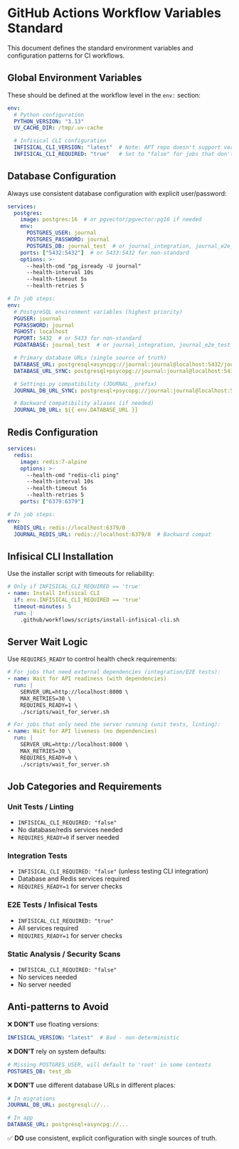 # GitHub Actions Workflow Variables Standard

This document defines the standard environment variables and configuration patterns for CI workflows.

## Global Environment Variables

These should be defined at the workflow level in the `env:` section:

```yaml
env:
  # Python configuration
  PYTHON_VERSION: "3.13"
  UV_CACHE_DIR: /tmp/.uv-cache

  # Infisical CLI configuration
  INFISICAL_CLI_VERSION: "latest"  # Note: APT repo doesn't support version pinning
  INFISICAL_CLI_REQUIRED: "true"   # Set to "false" for jobs that don't need it
```

## Database Configuration

Always use consistent database configuration with explicit user/password:

```yaml
services:
  postgres:
    image: postgres:16  # or pgvector/pgvector:pg16 if needed
    env:
      POSTGRES_USER: journal
      POSTGRES_PASSWORD: journal
      POSTGRES_DB: journal_test  # or journal_integration, journal_e2e_test
    ports: ["5432:5432"]  # or 5433:5432 for non-standard
    options: >-
      --health-cmd "pg_isready -U journal"
      --health-interval 10s
      --health-timeout 5s
      --health-retries 5

# In job steps:
env:
  # PostgreSQL environment variables (highest priority)
  PGUSER: journal
  PGPASSWORD: journal
  PGHOST: localhost
  PGPORT: 5432  # or 5433 for non-standard
  PGDATABASE: journal_test  # or journal_integration, journal_e2e_test

  # Primary database URLs (single source of truth)
  DATABASE_URL: postgresql+asyncpg://journal:journal@localhost:5432/journal_test
  DATABASE_URL_SYNC: postgresql+psycopg://journal:journal@localhost:5432/journal_test

  # Settings.py compatibility (JOURNAL_ prefix)
  JOURNAL_DB_URL_SYNC: postgresql+psycopg://journal:journal@localhost:5432/journal_test

  # Backward compatibility aliases (if needed)
  JOURNAL_DB_URL: ${{ env.DATABASE_URL }}
```

## Redis Configuration

```yaml
services:
  redis:
    image: redis:7-alpine
    options: >-
      --health-cmd "redis-cli ping"
      --health-interval 10s
      --health-timeout 5s
      --health-retries 5
    ports: ["6379:6379"]

# In job steps:
env:
  REDIS_URL: redis://localhost:6379/0
  JOURNAL_REDIS_URL: redis://localhost:6379/0  # Backward compat
```

## Infisical CLI Installation

Use the installer script with timeouts for reliability:

```yaml
# Only if INFISICAL_CLI_REQUIRED == 'true'
- name: Install Infisical CLI
  if: env.INFISICAL_CLI_REQUIRED == 'true'
  timeout-minutes: 5
  run: |
    .github/workflows/scripts/install-infisical-cli.sh
```

## Server Wait Logic

Use `REQUIRES_READY` to control health check requirements:

```yaml
# For jobs that need external dependencies (integration/E2E tests):
- name: Wait for API readiness (with dependencies)
  run: |
    SERVER_URL=http://localhost:8000 \
    MAX_RETRIES=30 \
    REQUIRES_READY=1 \
    ./scripts/wait_for_server.sh

# For jobs that only need the server running (unit tests, linting):
- name: Wait for API liveness (no dependencies)
  run: |
    SERVER_URL=http://localhost:8000 \
    MAX_RETRIES=30 \
    REQUIRES_READY=0 \
    ./scripts/wait_for_server.sh
```

## Job Categories and Requirements

### Unit Tests / Linting
- `INFISICAL_CLI_REQUIRED: "false"`
- No database/redis services needed
- `REQUIRES_READY=0` if server needed

### Integration Tests
- `INFISICAL_CLI_REQUIRED: "false"` (unless testing CLI integration)
- Database and Redis services required
- `REQUIRES_READY=1` for server checks

### E2E Tests / Infisical Tests
- `INFISICAL_CLI_REQUIRED: "true"`
- All services required
- `REQUIRES_READY=1` for server checks

### Static Analysis / Security Scans
- `INFISICAL_CLI_REQUIRED: "false"`
- No services needed
- No server needed

## Anti-patterns to Avoid

❌ **DON'T** use floating versions:
```yaml
INFISICAL_VERSION: "latest"  # Bad - non-deterministic
```

❌ **DON'T** rely on system defaults:
```yaml
# Missing POSTGRES_USER, will default to 'root' in some contexts
POSTGRES_DB: test_db
```

❌ **DON'T** use different database URLs in different places:
```yaml
# In migrations
JOURNAL_DB_URL: postgresql://...

# In app
DATABASE_URL: postgresql+asyncpg://...
```

✅ **DO** use consistent, explicit configuration with single sources of truth.